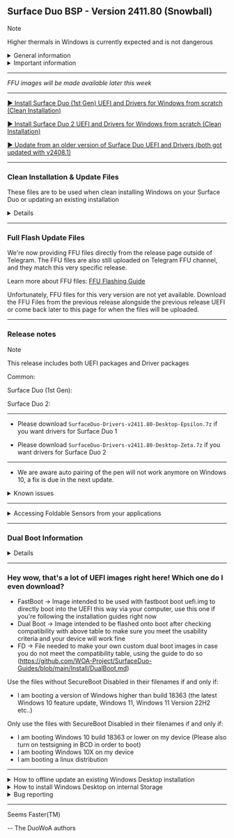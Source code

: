 ## Surface Duo BSP - Version 2411.80 (Snowball)

> [!NOTE]
> Higher thermals in Windows is currently expected and is not dangerous

<details>
  <summary>General information</summary>
  <p>
**Released:** 09/25/2024 00:00 AM UTC+2

**Quality:** Preview

You can view compatibility for this release, along with important information and what works, and what doesn't at this link: https://github.com/WOA-Project/SurfaceDuo-Guides/blob/main/Status.md
  </p>
</details>

<details>
  <summary>Important information</summary>
  <p>
- ⚠️ For users who are updating from an earlier release than version 2301.93, please reinstall.

- ⚠️ If you need dual boot, you will have to make your own image. Please follow this guidance: https://github.com/WOA-Project/SurfaceDuo-Guides/blob/main/DualBoot.md

- ⚠️ You need to backup your original boot image for OTAs to work with Android. When you get an OTA, you will want to revert your boot image for the update to work, or you'll have to use an official OTA recovery package.
  </p>
</details>

---

_FFU images will be made available later this week_

---

[▶️ Install Surface Duo (1st Gen) UEFI and Drivers for Windows from scratch (Clean Installation)](https://github.com/WOA-Project/SurfaceDuo-Guides/blob/main/Install/Client/InstallWindows-SurfaceDuo1.md)

[▶️ Install Surface Duo 2 UEFI and Drivers for Windows from scratch (Clean Installation)](https://github.com/WOA-Project/SurfaceDuo-Guides/blob/main/Install/Client/InstallWindows-SurfaceDuo2.md)

[▶️ Update from an older version of Surface Duo UEFI and Drivers (both got updated with v2408.1)](https://github.com/WOA-Project/SurfaceDuo-Guides/blob/main/Update/UpdateDriversAndUEFI.md)

---

### Clean Installation & Update Files

These files are to be used when clean installing Windows on your Surface Duo or updating an existing installation

<details>

<table>
<tr>
<td>Drivers File</td>
<td>UEFI File</td>
<td>Target Device</td>
<td>OS Version</td>
<td>Notes</td>
</tr>
<tr>
<td>

[SurfaceDuo-Drivers-v2411.80-Desktop-Epsilon.7z](https://github.com/WOA-Project/SurfaceDuo-Releases/releases/download/2411.80/SurfaceDuo-Drivers-v2411.80-Desktop-Epsilon.7z)
</td>
<td>

- [Fast Boot](https://github.com/WOA-Project/SurfaceDuo-Releases/releases/download/2411.80/Surface.Duo.1st.Gen.UEFI-v2411.80.Fast.Boot.zip)
- [Dual Boot for FW 2022.902.48 (Latest OTA for Surface Duo (1st Gen) devices)](https://github.com/WOA-Project/SurfaceDuo-Releases/releases/download/2411.80/Surface.Duo.1st.Gen.UEFI-v2411.80.Dual.Boot.zip)
- [FD for making your own Dual Boot Image](https://github.com/WOA-Project/SurfaceDuo-Releases/releases/download/2411.80/Surface.Duo.1st.Gen.UEFI-v2411.80.FD.for.making.your.own.Dual.Boot.Image.zip)
</td>
<td>Surface Duo (1st Gen)</td>
<td>Windows 10 Version 2004 and higher</td>
<td><details>

N/A
</details></td>
</tr>
<tr>
<td>

[SurfaceDuo-Drivers-v2411.80-Desktop-Zeta.7z](https://github.com/WOA-Project/SurfaceDuo-Releases/releases/download/2411.80/SurfaceDuo-Drivers-v2411.80-Desktop-Zeta.7z)
</td>
<td>

- [Fast Boot](https://github.com/WOA-Project/SurfaceDuo-Releases/releases/download/2411.80/Surface.Duo.2.UEFI-v2411.80.Fast.Boot.zip)
- [Dual Boot for FW 2023.501.202 (Latest OTA for Surface Duo 2 devices)](https://github.com/WOA-Project/SurfaceDuo-Releases/releases/download/2411.80/Surface.Duo.2.UEFI-v2411.80.Dual.Boot.zip)
- [FD for making your own Dual Boot Image](https://github.com/WOA-Project/SurfaceDuo-Releases/releases/download/2411.80/Surface.Duo.2.UEFI-v2411.80.FD.for.making.your.own.Dual.Boot.Image.zip)
</td>
<td>Surface Duo 2</td>
<td>Windows 11 Version 24H2 and higher</td>
<td><details>

N/A
</details></td>
</tr>
<tr>
<td>

[SurfaceDuo-Drivers-v2411.80-Desktop-Epsilon.7z](https://github.com/WOA-Project/SurfaceDuo-Releases/releases/download/2411.80/SurfaceDuo-Drivers-v2411.80-Desktop-Epsilon.7z)
</td>
<td>

- [Fast Boot](https://github.com/WOA-Project/SurfaceDuo-Releases/releases/download/2411.80/Surface.Duo.1st.Gen.UEFI-v2411.80.Secure.Boot.Disabled.Fast.Boot.zip)
- [Dual Boot for FW 2022.902.48 (Latest OTA for Surface Duo (1st Gen) devices)](https://github.com/WOA-Project/SurfaceDuo-Releases/releases/download/2411.80/Surface.Duo.1st.Gen.UEFI-v2411.80.Secure.Boot.Disabled.Dual.Boot.zip)
- [FD for making your own Dual Boot Image](https://github.com/WOA-Project/SurfaceDuo-Releases/releases/download/2411.80/Surface.Duo.1st.Gen.UEFI-v2411.80.Secure.Boot.Disabled.FD.for.making.your.own.Dual.Boot.Image.zip)
</td>
<td>Surface Duo (1st Gen)</td>
<td>Windows 10 Version 1803 to Windows 10 Version 1909</td>
<td><details>

N/A
</details></td>
</tr>
</table>

#### If you are clean installing:

- Download the Driver File onto your Computer
- Extract it
- Connect your Surface Duo to your computer in Mass Storage mode
- Double Tap on the `OfflineUpdater.cmd` file
- Enter the Drive Letter for the Surface Duo Windows Partition (See This PC for knowing this)
- Wait til the processes finishes
- Reboot your device
- Boot the device using the new UEFI version linked alongside the Driver File above

#### If you are updating an existing installation:

- Download the Driver File onto your Surface Duo
- Extract it
- Double Tap on the `OnlineUpdater.cmd` file
- Wait til the processes finishes
- Reboot your device
- Boot the device using the new UEFI version linked alongside the Driver File above

In case you're having issues/troubles updating within the OS on the device, you can always put your phone into mass storage, and use `OfflineUpdater.cmd` to update the drivers this way, and then use the new UEFI version linked alongside the Driver File above.

</details>

---

### Full Flash Update Files

We're now providing FFU files directly from the release page outside of Telegram. The FFU files are also still uploaded on Telegram FFU channel, and they match this very specific release.

Learn more about FFU files: [FFU Flashing Guide](https://github.com/WOA-Project/SurfaceDuo-Guides/blob/main/Install/Client/FlashingFFU.md)

Unfortunately, FFU files for this very version are not yet available. Download the FFU Files from the previous release alongside the previous release UEFI or come back later to this page for when the files will be uploaded.

---

### Release notes

>[!NOTE]
>This release includes both UEFI packages and Driver packages

Common:

Surface Duo (1st Gen):


Surface Duo 2:

---

- Please download ```SurfaceDuo-Drivers-v2411.80-Desktop-Epsilon.7z``` if you want drivers for Surface Duo 1

- Please download ```SurfaceDuo-Drivers-v2411.80-Desktop-Zeta.7z``` if you want drivers for Surface Duo 2

---

- We are aware auto pairing of the pen will not work anymore on Windows 10, a fix is due in the next update.

<details>
  <summary>Known issues</summary>
  <p>
- Installing Gallium Semester Insider builds may lead to a black screen on second boot of the OS, simply press the power button to continue.

- Booting Windows 10 18362/18363 will lead to "static screen" effects on the right display, much like driver releases from last year did on any version of Windows. A fix is being worked on for the next release.

- The TPM driver is not working for Windows 10 18362/18363. A fix is being worked on for the next release.

- The Posture driver is not working for Windows 10 18362/18363. A fix is being worked on for the next release.

- Enhanced auto rotation is not working for Windows 10 18362/18363. A fix is being worked on for the next release.

- Brightness control is glitchy on both displays.

- On device speakers are not functional.

- Dongles are not detected correctly when plugged into the USB Type-C port.

- Updating drivers may lead to weird configurations if done on old driver releases.

- MAC addresses do not reflect the real addresses asigned to the device.

- BitLocker drive encryption is not available.

- USB dongles that are not externally powered may not currently work.

- USB-C Billboard devices will not currently work.

- External Display Stream support will not currently work.

- Additional information provided by the posture sensor is currently not available for public consumption. This includes peek events.

- Digitizers will not react to the device being folded over.

- Displays will not react to the device being folded over most of the time.

- Physical device data is incorrect.

- Digitizers aren't calibrated correctly.

- Flipping the device is not smooth.

- Users upgrading from releases older than the January ones may want to clean install again.

- Booting Windows 10 18362/18363 with Secure Boot enabled is not currently supported and will result in a broken installation.

- In some cases, booting the UEFI image may lead to "static screen" effects on the left display. Please do not force reboot the device as it may interrupt the installation process, if ongoing, and instead please wait a few minutes.

- Windows Recovery environment lacks drivers unless Windows has performed a Feature Update at least once.

- sRGB is not available currently, and displays will not react to ICC profiles being applied.
  </p>
</details>

---

<details>
  <summary>Accessing Foldable Sensors from your applications</summary>
  <p>
In order to currently access the sensor data given by the foldable sensors, you need to use the following apis:


- Windows.Devices.Sensors.HingeAngleSensor*
- Windows.Internal.Devices.Sensors.FlipSensor* (2)
- Windows.Internal.System.TwoPanelHingePostureDevice* (2)


(2): These apis require the use of an externally sourced winmd available from https://github.com/ADeltaX/InternalWinMD/blob/master/%23winmd/Windows.Internal.Devices.Sensors.winmd


In the future, further apis will be functional (specifically under the Windows.System.Preview namespace). Consider this an early "thing".


The following API may be used to determine if your app is used on a dual screen device: https://docs.microsoft.com/en-us/uwp/api/windows.ui.windowmanagement.windowingenvironment.getdisplayregions?view=winrt-22621

The following API may be used to determine on which display region your app is currently being shown: https://docs.microsoft.com/en-us/uwp/api/windows.ui.windowmanagement.appwindow.getdisplayregions?view=winrt-22621

The following API may be used to move your application to the other display: https://docs.microsoft.com/en-us/uwp/api/windows.ui.windowmanagement.appwindow.requestmoverelativetodisplayregion?view=winrt-22621

THe following API may be used to move your application to a specific display: https://docs.microsoft.com/en-us/uwp/api/windows.ui.windowmanagement.appwindow.requestmovetodisplayregion?view=winrt-22621

The following API may be used for spanning purposes: https://docs.microsoft.com/en-us/uwp/api/windows.ui.windowmanagement.appwindow.requestsize?view=winrt-22621

The Windowing Environment for Windows Desktop editions (outside of tablet mode) is Overlapped. Tiled is used for Tablet Mode and Windows Core OS's ModernPC.


### Code Samples

```cpp
#include <iostream>
#include <windows.h>
#include <winrt/Windows.Foundation.h>
#include <winrt/Windows.Internal.Devices.Sensors.h>
#include <winrt/Windows.Internal.System.h>
#include <winrt/Windows.System.Preview.h>
#include <winrt/Windows.UI.WindowManagement.h>
#include <winrt/Windows.Foundation.Collections.h>

using namespace std;
using namespace winrt;
using namespace Windows::Foundation;
using namespace Windows::Internal::Devices::Sensors;
using namespace Windows::Internal::System;
using namespace Windows::System::Preview;
using namespace Windows::UI::WindowManagement;
using namespace Windows::Foundation::Collections;

VOID OnFoldSensorReadingChanged(FoldSensor const&, FoldSensorReadingChangedEventArgs const& args)
{
	try {
		printf("Fold sensor state changed.\n");
		switch (args.Reading().GestureState())
		{
		case GestureState::Started:
			std::cout << "Fold started\n" << std::endl;
			break;
		case GestureState::Completed:
			std::cout << "Fold stopped\n" << std::endl;
			break;
		case GestureState::Cancelled:
			std::cout << "Fold cancelled\n" << std::endl;
			break;
		case GestureState::Unknown:
			std::cout << "Fold unknown\n" << std::endl;
			break;
		}

		for (auto panel : args.Reading().ContributingPanel())
		{
			printf("Panel: %s\n", to_string(panel).c_str());
		}
		
		std::cout << "Initial angle " << args.Reading().InitialAngle() << std::endl;
		std::cout << "Final angle " << args.Reading().FinalAngle() << std::endl;
		
		switch (args.Reading().FoldType())
		{
		case FoldType::Closing:
			std::cout << "Fold Closing\n" << std::endl;
			break;
		case FoldType::Opening:
			std::cout << "Fold Opening\n" << std::endl;
			break;
		case FoldType::NotDetected:
			std::cout << "Fold NotDetected\n" << std::endl;
			break;
		}
	}
	catch (...) {}
}

VOID PrintDetails(TwoPanelHingedDevicePostureReading const& args)
{
	try {
		std::cout << "Panel1 " << args.Panel1Id().c_str() << "\n" << std::endl;
		std::cout << "Panel2 " << args.Panel2Id().c_str() << "\n" << std::endl;

		std::cout << "Panel1 Orientation " << (int)args.Panel1Orientation() << "\n" << std::endl;
		std::cout << "Panel2 Orientation " << (int)args.Panel2Orientation() << "\n" << std::endl;

		switch (args.HingeState())
		{
		case Windows::Internal::System::HingeState::Unknown:
			std::cout << "Hinge1State Unknown\n" << std::endl;
			break;
		case Windows::Internal::System::HingeState::Closed:
			std::cout << "Hinge1State Closed\n" << std::endl;
			break;
		case Windows::Internal::System::HingeState::Concave:
			std::cout << "Hinge1State Concave\n" << std::endl;
			break;
		case Windows::Internal::System::HingeState::Flat:
			std::cout << "Hinge1State Flat\n" << std::endl;
			break;
		case Windows::Internal::System::HingeState::Convex:
			std::cout << "Hinge1State Convex\n" << std::endl;
			break;
		case Windows::Internal::System::HingeState::Full:
			std::cout << "Hinge1State Full\n" << std::endl;
			break;
		}
	}
	catch (...) {}
}

VOID OnPostureChanged(TwoPanelHingedDevicePosture const&, TwoPanelHingedDevicePostureReadingChangedEventArgs const& args)
{
	try {
		printf("Posture sensor state changed.\n");
		PrintDetails(args.Reading());
	}
	catch (...) {}
}

VOID OnSensorReadingChanged(FlipSensor const&, FlipSensorReadingChangedEventArgs const& args)
{
	try {
		printf("Flip sensor state changed.\n");
		switch (args.Reading().GestureState())
		{
		case GestureState::Started:
			std::cout << "Flip started\n" << std::endl;
			break;
		case GestureState::Completed:
			std::cout << "Flip stopped\n" << std::endl;
			break;
		case GestureState::Cancelled:
			std::cout << "Flip cancelled\n" << std::endl;
			break;
		case GestureState::Unknown:
			std::cout << "Flip unknown\n" << std::endl;
			break;
		}
	}
	catch (...) {}
}

int main()
{
    init_apartment();
	printf("Trying to get flip sensor.\n");
	try {
		FlipSensor flip = FlipSensor::GetDefaultAsync().get();
		if (flip == nullptr)
		{
			printf("Flip sensor not found.\n");
		}
		else
		{
			printf("Starting listening session for flip sensor.\n");
			flip.ReadingChanged(OnSensorReadingChanged);
		}
		printf("Press any key to stop\n");
		std::cin.get();
	}
	catch (...) {}

	printf("Trying to get posture sensor.\n");
	try {
		TwoPanelHingedDevicePosture Posture = TwoPanelHingedDevicePosture::GetDefaultAsync().get();
		if (Posture == nullptr)
		{
			printf("Posture sensor not found.\n");
		}
		else
		{
			auto curpst = Posture.GetCurrentPostureAsync().get();
			if (curpst != nullptr)
			{
				PrintDetails(curpst);
			}
			printf("Starting listening session for Posture sensor.\n");
			Posture.PostureChanged(OnPostureChanged);
		}
		printf("Press any key to stop\n");
		std::cin.get();
	}
	catch (...) {}

	printf("Trying to get fold sensor.\n");
	try {
		FoldSensor fold = FoldSensor::GetDefaultAsync().get();
		if (fold == nullptr)
		{
			printf("Fold sensor not found.\n");
		}
		else
		{
			printf("Starting listening session for fold sensor.\n");
			fold.ReadingChanged(OnFoldSensorReadingChanged);
		}
		printf("Press any key to stop\n");
		std::cin.get();
	}
	catch (...) {}
}
```
  </p>
</details>

---

### Dual Boot Information

<details>

*Important!*: The Dual Boot images currently target the following Android OTA update versions from Microsoft. These images _can only be used_ on a phone that had as latest the following OTA versions from microsoft *even if you are currently running a custom android system image*. Using these images will work *with a custom Android System Image* but the device *bootloader and firmware* must be from the same Microsoft OTA version as shipped from the stock Microsoft Android Updates!

| Device Name   | Device Variant                          | Dual Boot Compatible with the following firmware/bootloader version only |
|---------------|-----------------------------------------|--------------------------------------------------------------------------|
| Surface Duo   | United States of America (GEN)          | 2022.902.48  (Latest OTA for Surface Duo (1st Gen) devices)              |
| Surface Duo   | United States of America (AT&T)         | 2022.902.48  (Latest OTA for Surface Duo (1st Gen) devices)              |
| Surface Duo   | Europe (EEA)                            | 2022.902.48  (Latest OTA for Surface Duo (1st Gen) devices)              |
| Surface Duo 2 | United States of America (mmWave)       | 2023.501.202 (Latest OTA for Surface Duo 2 devices)               |
| Surface Duo 2 | Europe (5G NR)                          | 2023.501.202 (Latest OTA for Surface Duo 2 devices)               |

Flashing these images on any other version may brick your phone or render touch unusable! Make backups of your original boot partitions and ALWAYS test before flashing permanently using "fastboot boot image.img"!.

If you do not currently run above firmware versions, please also follow https://github.com/WOA-Project/SurfaceDuo-Guides/blob/main/Install/DualBoot.md.

For more information on dual boot, manual steps on how to craft such image file, and how to flash it, and use it, please visit https://github.com/WOA-Project/SurfaceDuo-Guides/blob/main/Install/DualBoot.md.

We do not recommend inexperienced users without advanced knowledge of IT/Command prompts to do this ever. You may find it very hard and mess up your device easily if you do it wrong. Also important to note Android OTAs will not work anymore with a custom boot.img flashed onto the device and you will need to reflash your original backup for them to work or else, you'll be forced to recover with an OTA zip package from https://aka.ms/sri if one is even available for your current version or higher.

<details>
  <summary>Some examples about what above warning means for you when running custom operating systems on your surface duo and if you are willing to run dual boot images</summary>
  <p>
To clarify above bullet point

If for example you flashed the Pixel Experience Android 13 Android System Image on your Surface Duo, and previously you were running Microsoft Stock Android OTA version 2022.123.45, your device firmware and bootloader are still version 2022.123.45 and will not be compatible with these images targeting 2022.902.48

In another example, you flashed the Pixel Experience Android 13 Android System Image on your Surface Duo, and previously you were running Microsoft Stock Android OTA version 2022.902.48, your device firmware and bootloader are still version 2022.902.48 and you are compatible with these images.

You are currently running stock microsoft android version 2022.902.48; you are compatible

You are currently not running stock microsoft android version 2022.902.48; you are not compatible
  </p>
</details>

</details>

---

### Hey wow, that's a lot of UEFI images right here! Which one do I even download?

- FastBoot -> Image intended to be used with fastboot boot uefi.img to directly boot into the UEFI this way via your computer, use this one if you're following the installation guides right now
- Dual Boot -> Image intended to be flashed onto boot after checking compatibility with above table to make sure you meet the usability criteria and your device will work fine
- FD -> File needed to make your own custom dual boot images in case you do not meet the compatibility table, using the guide to do so (https://github.com/WOA-Project/SurfaceDuo-Guides/blob/main/Install/DualBoot.md)

Use the files without SecureBoot Disabled in their filenames if and only if:
- I am booting a version of Windows higher than build 18363 (the latest Windows 10 feature update, Windows 11, Windows 11 Version 22H2 etc..)

Only use the files with SecureBoot Disabled in their filenames if and only if:
- I am booting Windows 10 build 18363 or lower on my device (Please also turn on testsigning in BCD in order to boot)
- I am booting Windows 10X on my device
- I am booting a linux distribution
---

<details>
  <summary>How to offline update an existing Windows Desktop installation</summary>
  <p>
Please follow the steps detailed at https://github.com/WOA-Project/SurfaceDuo-Guides/blob/main/Update/UpdateDriversAndUEFI.md
  </p>
</details>

<details>
  <summary>How to install Windows Desktop on internal Storage</summary>
  <p>
Please follow the steps detailed at https://github.com/WOA-Project/SurfaceDuo-Guides
  </p>
</details>

<details>
  <summary>Bug reporting</summary>
  <p>
This release is a Preview release. Bug exists and may happen. If you notice a bug not present in the following bug list, please report them on our Telegram Group.
  </p>
</details>

---

Seems Faster(TM)

-- The DuoWoA authors
